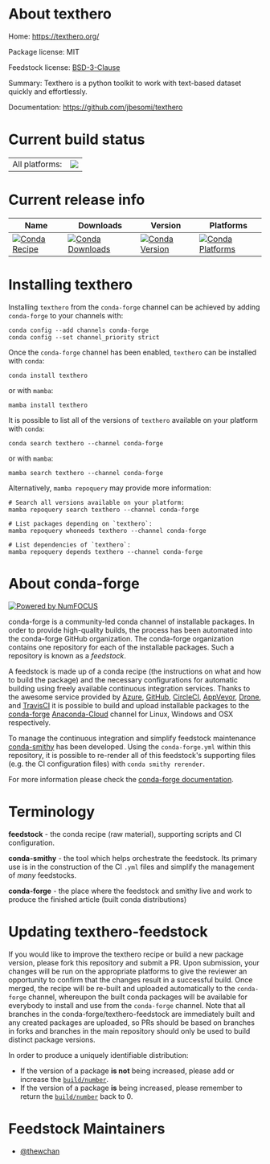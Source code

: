 About texthero
==============

Home: https://texthero.org/

Package license: MIT

Feedstock license: [BSD-3-Clause](https://github.com/conda-forge/texthero-feedstock/blob/main/LICENSE.txt)

Summary: Texthero is a python toolkit to work with text-based dataset quickly and effortlessly.

Documentation: https://github.com/jbesomi/texthero

Current build status
====================


<table><tr><td>All platforms:</td>
    <td>
      <a href="https://dev.azure.com/conda-forge/feedstock-builds/_build/latest?definitionId=16497&branchName=main">
        <img src="https://dev.azure.com/conda-forge/feedstock-builds/_apis/build/status/texthero-feedstock?branchName=main">
      </a>
    </td>
  </tr>
</table>

Current release info
====================

| Name | Downloads | Version | Platforms |
| --- | --- | --- | --- |
| [![Conda Recipe](https://img.shields.io/badge/recipe-texthero-green.svg)](https://anaconda.org/conda-forge/texthero) | [![Conda Downloads](https://img.shields.io/conda/dn/conda-forge/texthero.svg)](https://anaconda.org/conda-forge/texthero) | [![Conda Version](https://img.shields.io/conda/vn/conda-forge/texthero.svg)](https://anaconda.org/conda-forge/texthero) | [![Conda Platforms](https://img.shields.io/conda/pn/conda-forge/texthero.svg)](https://anaconda.org/conda-forge/texthero) |

Installing texthero
===================

Installing `texthero` from the `conda-forge` channel can be achieved by adding `conda-forge` to your channels with:

```
conda config --add channels conda-forge
conda config --set channel_priority strict
```

Once the `conda-forge` channel has been enabled, `texthero` can be installed with `conda`:

```
conda install texthero
```

or with `mamba`:

```
mamba install texthero
```

It is possible to list all of the versions of `texthero` available on your platform with `conda`:

```
conda search texthero --channel conda-forge
```

or with `mamba`:

```
mamba search texthero --channel conda-forge
```

Alternatively, `mamba repoquery` may provide more information:

```
# Search all versions available on your platform:
mamba repoquery search texthero --channel conda-forge

# List packages depending on `texthero`:
mamba repoquery whoneeds texthero --channel conda-forge

# List dependencies of `texthero`:
mamba repoquery depends texthero --channel conda-forge
```


About conda-forge
=================

[![Powered by
NumFOCUS](https://img.shields.io/badge/powered%20by-NumFOCUS-orange.svg?style=flat&colorA=E1523D&colorB=007D8A)](https://numfocus.org)

conda-forge is a community-led conda channel of installable packages.
In order to provide high-quality builds, the process has been automated into the
conda-forge GitHub organization. The conda-forge organization contains one repository
for each of the installable packages. Such a repository is known as a *feedstock*.

A feedstock is made up of a conda recipe (the instructions on what and how to build
the package) and the necessary configurations for automatic building using freely
available continuous integration services. Thanks to the awesome service provided by
[Azure](https://azure.microsoft.com/en-us/services/devops/), [GitHub](https://github.com/),
[CircleCI](https://circleci.com/), [AppVeyor](https://www.appveyor.com/),
[Drone](https://cloud.drone.io/welcome), and [TravisCI](https://travis-ci.com/)
it is possible to build and upload installable packages to the
[conda-forge](https://anaconda.org/conda-forge) [Anaconda-Cloud](https://anaconda.org/)
channel for Linux, Windows and OSX respectively.

To manage the continuous integration and simplify feedstock maintenance
[conda-smithy](https://github.com/conda-forge/conda-smithy) has been developed.
Using the ``conda-forge.yml`` within this repository, it is possible to re-render all of
this feedstock's supporting files (e.g. the CI configuration files) with ``conda smithy rerender``.

For more information please check the [conda-forge documentation](https://conda-forge.org/docs/).

Terminology
===========

**feedstock** - the conda recipe (raw material), supporting scripts and CI configuration.

**conda-smithy** - the tool which helps orchestrate the feedstock.
                   Its primary use is in the construction of the CI ``.yml`` files
                   and simplify the management of *many* feedstocks.

**conda-forge** - the place where the feedstock and smithy live and work to
                  produce the finished article (built conda distributions)


Updating texthero-feedstock
===========================

If you would like to improve the texthero recipe or build a new
package version, please fork this repository and submit a PR. Upon submission,
your changes will be run on the appropriate platforms to give the reviewer an
opportunity to confirm that the changes result in a successful build. Once
merged, the recipe will be re-built and uploaded automatically to the
`conda-forge` channel, whereupon the built conda packages will be available for
everybody to install and use from the `conda-forge` channel.
Note that all branches in the conda-forge/texthero-feedstock are
immediately built and any created packages are uploaded, so PRs should be based
on branches in forks and branches in the main repository should only be used to
build distinct package versions.

In order to produce a uniquely identifiable distribution:
 * If the version of a package **is not** being increased, please add or increase
   the [``build/number``](https://docs.conda.io/projects/conda-build/en/latest/resources/define-metadata.html#build-number-and-string).
 * If the version of a package **is** being increased, please remember to return
   the [``build/number``](https://docs.conda.io/projects/conda-build/en/latest/resources/define-metadata.html#build-number-and-string)
   back to 0.

Feedstock Maintainers
=====================

* [@thewchan](https://github.com/thewchan/)

